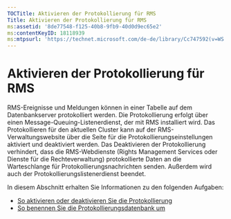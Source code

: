 ```yaml
---
TOCTitle: Aktivieren der Protokollierung für RMS
Title: Aktivieren der Protokollierung für RMS
ms:assetid: '8de77548-f125-40b8-9fb9-40d0d9ec65e2'
ms:contentKeyID: 18118939
ms:mtpsurl: 'https://technet.microsoft.com/de-de/library/Cc747592(v=WS.10)'
---
```


Aktivieren der Protokollierung für RMS
======================================

RMS-Ereignisse und Meldungen können in einer Tabelle auf dem Datenbankserver protokolliert werden. Die Protokollierung erfolgt über einen Message-Queuing-Listenerdienst, der mit RMS installiert wird. Das Protokollieren für den aktuellen Cluster kann auf der RMS-Verwaltungswebsite über die Seite für die Protokollierungseinstellungen aktiviert und deaktiviert werden. Das Deaktivieren der Protokollierung verhindert, dass die RMS-Webdienste (Rights Management Services oder Dienste für die Rechteverwaltung) protokollierte Daten an die Warteschlange für Protokollierungsnachrichten senden. Außerdem wird auch der Protokollierungslistenerdienst beendet.

In diesem Abschnitt erhalten Sie Informationen zu den folgenden Aufgaben:

-   [So aktivieren oder deaktivieren Sie die Protokollierung](https://technet.microsoft.com/8e672f95-566f-4070-9a2a-2f70f087148f)
-   [So benennen Sie die Protokollierungsdatenbank um](https://technet.microsoft.com/e0e8dc95-767f-4b84-8966-914ab083471b)
